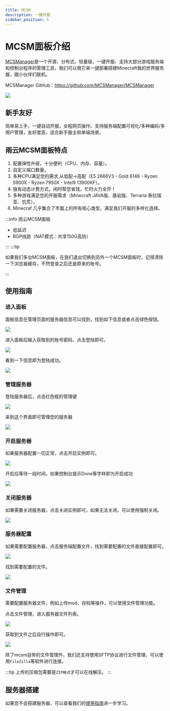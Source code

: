 ```yaml
---
title: MCSM
description: 一键开服
sidebar_position: 5
---
```


# MCSM面板介绍


[MCSManager](https://www.mcsmanager.com/)是一个开源、分布式、轻量级、一键开服、支持大部分游戏服务端和控制台程序的管理工具，我们可以用它来一键部署搭建Minecraft我的世界服务器，跟小伙伴们联机。

MCSManager GitHub：https://github.com/MCSManager/MCSManager

![](https://cn-sy1.rains3.com/rainyun-assets/pic/2024/04/20240402170501_d2b0b29110077dce013d29342cf49c50.png)


## 新手友好

简单易上手，一键自动开服，全程网页操作。支持服务端配置可视化/多种编码/多用户管理，友好度高，适合新手服主和单端场景。

## 雨云MCSM面板特点

1. 配置弹性升级，十分便利（CPU、内存、容量）。
2. 自定义端口数量。
3. 多种CPU满足您的需求,从低配->高配（E5 2666V3 - Gold 6146 - Ryzen 5900X - Ryzen 7950X - Intel9 13900KF）。
4. 独有动态计费方式，闲时帮您省钱，忙时火力全开！
5. 多种游戏满足您的开服需求（Minecraft JAVA版、基岩版、Terraria 泰拉瑞亚、饥荒）。
6. Minecraf 几乎集合了市面上的所有核心类型，满足我们开服的多样化选择。


:::info
雨云MCSM面板

- 低延迟
- BGP线路（NAT模式：共享150G高防）
  
:::
:::tip

如果我们多台MCSM面板，在我们退出切换到另外一个MCSM面板时，记得清除一下浏览器缓存，不然登录之后还是原来的账号。

:::


## 使用指南

### 进入面板

面板信息在管理页面的服务器信息可以找到，找到如下信息或者点击绿色按钮。

![](https://cn-sy1.rains3.com/rainyun-assets/pic/2023/12/20231219161903_979a2f2739f5435825a5448b2384baa9.png)

进入面板后输入获取到的账号密码，点击登陆即可。

![](https://cn-sy1.rains3.com/rainyun-assets/pic/2023/12/20231219162054_f9647977a87bb0c66ecc234007bd4be7.png)

看到一下信息即为登陆成功。

![](https://cn-sy1.rains3.com/rainyun-assets/pic/2023/12/20231219162207_8f1ddf7c06ffc108d77075f81bcc6857.png)

### 管理服务器

登陆服务器后，点击红色框的管理键

![](https://cn-sy1.rains3.com/rainyun-assets/pic/2023/12/20231219162456_4f8127c2ddd127ccf47f12405d8370c8.png)

来到这个界面即可管理您的服务器

![](https://cn-sy1.rains3.com/rainyun-assets/pic/2023/12/20231219162905_35df209528e53dd5f65fd8fa3b86cc03.png)

### 开启服务器

如果服务器配置一切正常，点击开启实例即可。

![](https://cn-sy1.rains3.com/rainyun-assets/pic/2023/12/20231219163245_f8b1bb0bd6f82b4a5fa70714140f78ec.png)

开启后等待一段时间，如果控制台提示Done等字样即为开启成功

![](https://cn-sy1.rains3.com/rainyun-assets/pic/2023/12/20231219163359_558cc68f5a4b6c99a0eeba9ff53232ab.png)

### 关闭服务器
如果需要关闭服务器，点击关闭实例即可，如果无法关闭，可以使用强制关闭。

![](https://cn-sy1.rains3.com/rainyun-assets/pic/2023/12/20231219163555_b8625aa47c10572dd8fc501063d67996.png)

### 服务器配置
如果需要配置服务器，点击服务端配置文件，找到需要配置的文件直接配置即可。

![](https://cn-sy1.rains3.com/rainyun-assets/pic/2023/12/20231219163701_f662f40577cac46b67e05446c948207e.png)

找到需要配置的文件。

![](https://cn-sy1.rains3.com/rainyun-assets/pic/2023/12/20231219163721_d49e16f86d9d3efc56d15311753fae57.png)


### 文件管理

需要配置服务器文件，例如上传mod、存档等操作，可以使用文件管理功能。

点击文件管理，进入服务器文件列表。

![](https://cn-sy1.rains3.com/rainyun-assets/pic/2023/12/20231219163857_101d8b38ca62c90e02194dde30c542ed.png)

获取到文件之后自行操作即可。

![](https://cn-sy1.rains3.com/rainyun-assets/pic/2023/12/20231219163918_c4119ba0134d291b241b1eb907d49205.png)

除了mcsm自带的文件管理外，我们还支持使用SFTP协议进行文件管理，可以使用`FileZilla`等软件进行连接。


:::tip
上传的压缩包需要是`ZIP格式`才可以在线解压。
:::


## 服务器搭建

如果您不会搭建服务器，可以查看我们的[使用指南](/docs/guide/Minecraft/Minecraft_Guidebook)进一步学习。